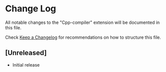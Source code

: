 # Change Log

All notable changes to the "Cpp-compiler" extension will be documented in this file.

Check [Keep a Changelog](http://keepachangelog.com/) for recommendations on how to structure this file.

## [Unreleased]

- Initial release